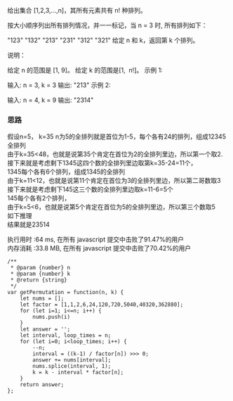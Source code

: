 给出集合 [1,2,3,…,n]，其所有元素共有 n! 种排列。

按大小顺序列出所有排列情况，并一一标记，当 n = 3 时, 所有排列如下：

"123"
"132"
"213"
"231"
"312"
"321"
给定 n 和 k，返回第 k 个排列。

说明：

给定 n 的范围是 [1, 9]。
给定 k 的范围是[1,  n!]。
示例 1:

输入: n = 3, k = 3
输出: "213"
示例 2:

输入: n = 4, k = 9
输出: "2314"

### 思路
假设n=5， k=35
n为5的全排列就是首位为1-5，每个各有24的排列，组成12345全排列<br>
由于k=35<48，也就是说第35个肯定在首位为2的全排列里边，所以第一个取2.<br>
接下来就是考虑剩下1345这四个数的全排列里边取第k=35-24=11个，<br>
1345每个各有6个排列，组成1345的全排列<br>
由于k=11<12，也就是说第11个肯定在首位为3的全排列里边，所以第二哥数取3<br>
接下来就是考虑剩下145这三个数的全排列里边取k=11-6=5个<br>
145每个各有2个排列，<br>
由于k=5<6，也就是说第5个肯定在首位为5的全排列里边，所以第三个数取5<br>
如下推理<br>
结果就是23514

执行用时 :64 ms, 在所有 javascript 提交中击败了91.47%的用户<br>
内存消耗 :33.8 MB, 在所有 javascript 提交中击败了70.42%的用户

```
/**
 * @param {number} n
 * @param {number} k
 * @return {string}
 */
var getPermutation = function(n, k) {
    let nums = [];
    let factor = [1,1,2,6,24,120,720,5040,40320,362880];
    for (let i=1; i<=n; i++) {
        nums.push(i)
    }
    let answer = '';
    let interval, loop_times = n;
    for (let i=0; i<loop_times; i++) {
        --n;
        interval = ((k-1) / factor[n]) >>> 0;
        answer += nums[interval];
        nums.splice(interval, 1);
        k = k - interval * factor[n];
    }
    return answer;
};
```